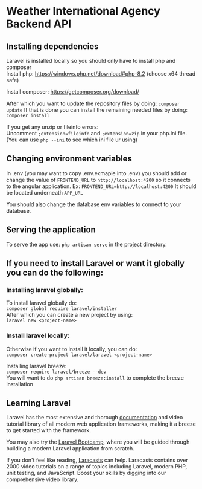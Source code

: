 # Weather International Agency Backend API

## Installing dependencies
Laravel is installed locally so you should only have to install php and composer<br >
Install php: https://windows.php.net/download#php-8.2 (choose x64 thread safe)

Install composer: https://getcomposer.org/download/

After which you want to update the repository files by doing: `composer update`
If that is done you can install the remaining needed files by doing: `composer install`

If you get any unzip or fileinfo errors: <br >
Uncomment `;extension=fileinfo` and `;extension=zip` in your php.ini file. (You can use `php --ini` to see which ini file ur using)

## Changing environment variables
In .env (you may want to copy .env.exmaple into .env) you should add or change the value of `FRONTEND_URL` to `http://localhost:4200` so it connects to the angular application.
Ex: `FRONTEND_URL=http://localhost:4200`
It should be located underneath `APP_URL`

You should also change the database env variables to connect to your database.

## Serving the application
To serve the app use: `php artisan serve` in the project directory.

## If you need to install Laravel or want it globally you can do the following:
### Installing laravel globally:

To install laravel globally do: <br >
`composer global require laravel/installer` <br >
After which you can create a new project by using: <br >
`laravel new <project-name>`

### Install laravel locally:

Otherwise if you want to install it locally, you can do: <br >
`composer create-project laravel/laravel <project-name>`

Installing laravel breeze: <br >
`composer require laravel/breeze --dev` <br >
You will want to do `php artisan breeze:install` to complete the breeze installation

## Learning Laravel

Laravel has the most extensive and thorough [documentation](https://laravel.com/docs) and video tutorial library of all modern web application frameworks, making it a breeze to get started with the framework.

You may also try the [Laravel Bootcamp](https://bootcamp.laravel.com), where you will be guided through building a modern Laravel application from scratch.

If you don't feel like reading, [Laracasts](https://laracasts.com) can help. Laracasts contains over 2000 video tutorials on a range of topics including Laravel, modern PHP, unit testing, and JavaScript. Boost your skills by digging into our comprehensive video library.